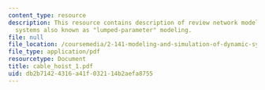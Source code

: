 ```yaml
---
content_type: resource
description: This resource contains description of review network modeling of physical
  systems also known as "lumped-parameter" modeling.
file: null
file_location: /coursemedia/2-141-modeling-and-simulation-of-dynamic-systems-fall-2006/db2b71424316a41f032114b2aefa8755_cable_hoist_1.pdf
file_type: application/pdf
resourcetype: Document
title: cable_hoist_1.pdf
uid: db2b7142-4316-a41f-0321-14b2aefa8755
---
```


